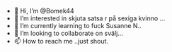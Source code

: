 - 👋 Hi, I’m @Bomek44
- 👀 I’m interested in skjuta satsa
r på sexiga kvinno ...
- 🌱 I’m currently learning to fuck Susanne N..
- 💞️ I’m looking to collaborate on svälj...
- 📫 How to reach me ..just shout.

<!---
Bomek44/Bomek44 is a ✨ special ✨ repository because its `README.md` (this file) appears on your GitHub profile.
You can click the Preview link to take a look at your changes.
--->

